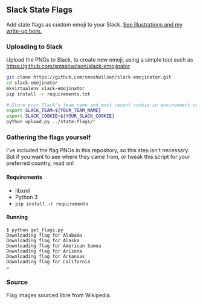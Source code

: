 Slack State Flags
---

Add state flags as custom emoji to your Slack. [See illustrations and my write-up here.](https://blog.openstates.org/using-state-flags-as-slack-emoji-4d61f3e2cda8)

### Uploading to Slack

Upload the PNGs to Slack, to create new emoji, using a simple tool such as https://github.com/smashwilson/slack-emojinator

```bash
git clone https://github.com/smashwilson/slack-emojinator.git
cd slack-emojinator
mkvirtualenv slack-emojinator
pip install -r requirements.txt

# Store your Slack's team name and most recent cookie in environment variables
export SLACK_TEAM=${YOUR_TEAM_NAME}
export SLACK_COOKIE=${YOUR_SLACK_COOKIE}
python upload.py ../state-flags/*
```

### Gathering the flags yourself

I've included the flag PNGs in this repository, so this step isn't necessary. But if you want to see where they came from, or tweak this script for your preferred country, read on!

#### Requirements

- libxml
- Python 3
- `pip install -r requirements`

#### Running

```
$ python get_flags.py
Downloading flag for Alabama
Downloading flag for Alaska
Downloading flag for American Samoa
Downloading flag for Arizona
Downloading flag for Arkansas
Downloading flag for California
…
```

### Source

Flag images sourced libre from Wikipedia.

